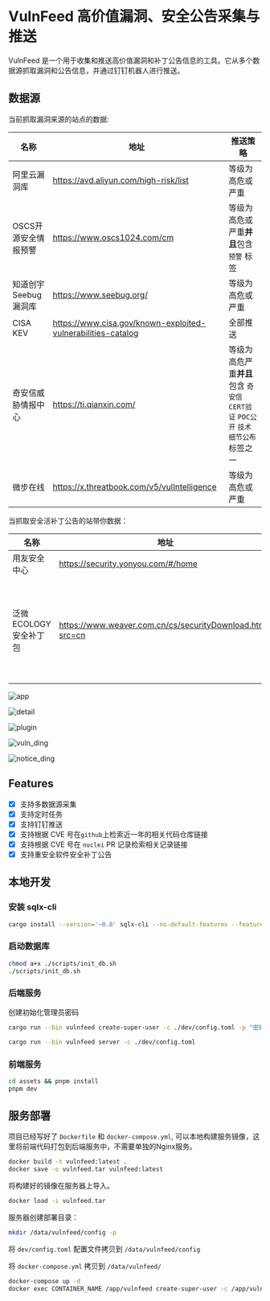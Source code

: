 # VulnFeed 高价值漏洞、安全公告采集与推送

VulnFeed 是一个用于收集和推送高价值漏洞和补丁公告信息的工具。它从多个数据源抓取漏洞和公告信息，并通过钉钉机器人进行推送。

## 数据源

当前抓取漏洞来源的站点的数据:

| 名称                 | 地址                                                           | 推送策略                                                                     |
| -------------------- | -------------------------------------------------------------- | ---------------------------------------------------------------------------- |
| 阿里云漏洞库         | <https://avd.aliyun.com/high-risk/list>                        | 等级为高危或严重                                                             |
| OSCS开源安全情报预警 | <https://www.oscs1024.com/cm>                                  | 等级为高危或严重**并且**包含 `预警` 标签                                     |
| 知道创宇Seebug漏洞库 | <https://www.seebug.org/>                                      | 等级为高危或严重                                                             |
| CISA KEV             | <https://www.cisa.gov/known-exploited-vulnerabilities-catalog> | 全部推送                                                                     |
| 奇安信威胁情报中心   | <https://ti.qianxin.com/>                                      | 等级为高危严重**并且**包含 `奇安信CERT验证` `POC公开` `技术细节公布`标签之一 |
| 微步在线             | <https://x.threatbook.com/v5/vulIntelligence>                  | 等级为高危或严重                                                             |

当抓取安全活补丁公告的站带你数据：

| 名称                  | 地址                                                        | 推送策略                                           |
| --------------------- | ----------------------------------------------------------- | -------------------------------------------------- |
| 用友安全中心          | <https://security.yonyou.com/#/home>                        | 近三条数据                                         |
| 泛微ECOLOGY安全补丁包 | <https://www.weaver.com.cn/cs/securityDownload.html?src=cn> | "EC9.0全量补丁", "EC8.0全量补丁", "EC10.0安全补丁" |

![app](./images/app.jpg)

![detail](./images/detail.jpg)

![plugin](./images/plugin.jpg)

![vuln_ding](./images/vuln_ding.jpg)

![notice_ding](./images/notice_ding.jpg)

## Features

- [x] 支持多数据源采集
- [x] 支持定时任务
- [x] 支持钉钉推送
- [x] 支持根据 CVE 号在`github`上检索近一年的相关代码仓库链接
- [x] 支持根据 CVE 号在 `nuclei` PR 记录检索相关记录链接
- [x] 支持重安全软件安全补丁公告

## 本地开发

### 安装 sqlx-cli

```bash
cargo install --version='~0.8' sqlx-cli --no-default-features --features rustls,postgres
```

### 启动数据库

```bash
chmod a+x ./scripts/init_db.sh
./scripts/init_db.sh
```

### 后端服务

创建初始化管理员密码

```bash
cargo run --bin vulnfeed create-super-user -c ./dev/config.toml -p "密码"
```

```bash
cargo run --bin vulnfeed server -c ./dev/config.toml
```

### 前端服务

```bash
cd assets && pnpm install
pnpm dev
```

## 服务部署

项目已经写好了 `Dockerfile` 和 `docker-compose.yml`, 可以本地构建服务镜像，这里将前端代码打包到后端服务中，不需要单独的Nginx服务。

```bash
docker build -t vulnfeed:latest .
docker save -o vulnfeed.tar vulnfeed:latest
```

将构建好的镜像在服务器上导入。

```bash
docker load -i vulnfeed.tar
```

服务器创建部署目录：

```bash
mkdir /data/vulnfeed/config -p
```

将 `dev/config.toml` 配置文件拷贝到 `/data/vulnfeed/config`

将 `docker-compose.yml` 拷贝到 `/data/vulnfeed/`

```bash
docker-compose up -d
docker exec CONTAINER_NAME /app/vulnfeed create-super-user -c /app/vulnfeed/config.toml -p "密码"
```

